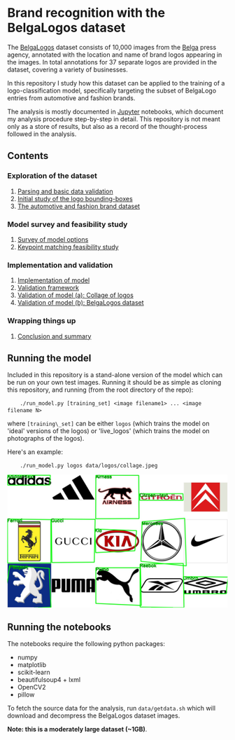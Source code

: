# Brand recognition with the BelgaLogos dataset

The
[BelgaLogos](http://www-sop.inria.fr/members/Alexis.Joly/BelgaLogos/BelgaLogos.html)
dataset consists of 10,000 images from the [Belga](http://www.belga.be/) press
agency, annotated with the location and name of brand logos appearing in the
images. In total annotations for 37 separate logos are provided in the dataset,
covering a variety of businesses.

In this repository I study how this dataset can be applied to the training of a
logo-classification model, specifically targeting the subset of BelgaLogo
entries from automotive and fashion brands.

The analysis is mostly documented in [Jupyter](http://jupyter.org/) notebooks,
which document my analysis procedure step-by-step in detail. This repository is
not meant only as a store of results, but also as a record of the
thought-process followed in the analysis. 

## Contents

### Exploration of the dataset
1. [Parsing and basic data validation](parsing.ipynb)
2. [Initial study of the logo bounding-boxes](boundingboxes.ipynb)
3. [The automotive and fashion brand dataset](dataset.ipynb)

### Model survey and feasibility study
1. [Survey of model options](model_survey.ipynb)
2. [Keypoint matching feasibility study](keypoint_study.ipynb)

### Implementation and validation
1. [Implementation of model](implementation.ipynb)
2. [Validation framework](validation_framework.ipynb)
3. [Validation of model (a): Collage of logos](collage_validation.ipynb)
4. [Validation of model (b): BelgaLogos dataset](belgalogos_validation.ipynb)

### Wrapping things up
1. [Conclusion and summary](summary.md)

## Running the model
Included in this repository is a stand-alone version of the model which can be
run on your own test images. Running it should be as simple as cloning this
repository, and running (from the root directory of the repo):

```Shell
    ./run_model.py [training_set] <image filename1> ... <image filename N>
```

where `[training\_set]` can be either `logos` (which trains the model on 'ideal'
versions of the logos) or 'live\_logos' (which trains the model on photographs of
the logos).

Here's an example:
```Shell
    ./run_model.py logos data/logos/collage.jpeg
```

![Collage](images/annotated_collage.jpeg)

## Running the notebooks

The notebooks require the following python packages:
 - numpy
 - matplotlib
 - scikit-learn
 - beautifulsoup4 + lxml
 - OpenCV2
 - pillow

To fetch the source data for the analysis, run `data/getdata.sh` which will
download and decompress the BelgaLogos dataset images. 

**Note: this is a moderately large dataset (~1GB)**.
